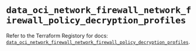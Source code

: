 # `data_oci_network_firewall_network_firewall_policy_decryption_profiles`

Refer to the Terraform Registory for docs: [`data_oci_network_firewall_network_firewall_policy_decryption_profiles`](https://registry.terraform.io/providers/oracle/oci/6.18.0/docs/data-sources/network_firewall_network_firewall_policy_decryption_profiles).
